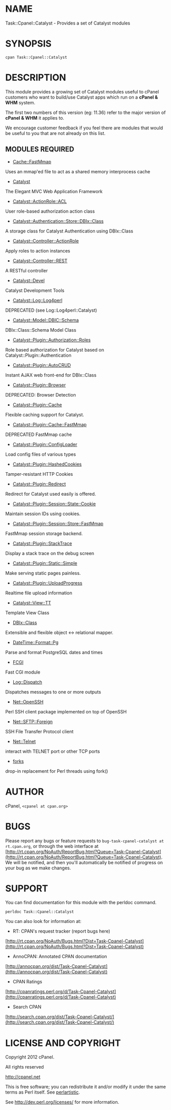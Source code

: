 # NAME

Task::Cpanel::Catalyst - Provides a set of Catalyst modules

# SYNOPSIS

    cpan Task::Cpanel::Catalyst

# DESCRIPTION

This module provides a growing set of Catalyst modules useful to cPanel customers
who want to build/use Catalyst apps which run on a __cPanel & WHM__ system.

The first two numbers of this version (eg: 11.36) refer to the major version of
__cPanel & WHM__ it applies to.

We encourage customer feedback if you feel there are modules that would be useful
to you that are not already on this list.

## MODULES REQUIRED

- [Cache::FastMmap](http://search.cpan.org/perldoc?Cache::FastMmap)

Uses an mmap'ed file to act as a shared memory interprocess cache

- [Catalyst](http://search.cpan.org/perldoc?Catalyst)

The Elegant MVC Web Application Framework

- [Catalyst::ActionRole::ACL](http://search.cpan.org/perldoc?Catalyst::ActionRole::ACL)

User role-based authorization action class

- [Catalyst::Authentication::Store::DBIx::Class](http://search.cpan.org/perldoc?Catalyst::Authentication::Store::DBIx::Class)

A storage class for Catalyst Authentication using DBIx::Class

- [Catalyst::Controller::ActionRole](http://search.cpan.org/perldoc?Catalyst::Controller::ActionRole)

Apply roles to action instances

- [Catalyst::Controller::REST](http://search.cpan.org/perldoc?Catalyst::Controller::REST)

A RESTful controller

- [Catalyst::Devel](http://search.cpan.org/perldoc?Catalyst::Devel)

Catalyst Development Tools

- [Catalyst::Log::Log4perl](http://search.cpan.org/perldoc?Catalyst::Log::Log4perl)

DEPRECATED (see Log::Log4perl::Catalyst)

- [Catalyst::Model::DBIC::Schema](http://search.cpan.org/perldoc?Catalyst::Model::DBIC::Schema)

DBIx::Class::Schema Model Class

- [Catalyst::Plugin::Authorization::Roles](http://search.cpan.org/perldoc?Catalyst::Plugin::Authorization::Roles)

Role based authorization for Catalyst based on Catalyst::Plugin::Authentication

- [Catalyst::Plugin::AutoCRUD](http://search.cpan.org/perldoc?Catalyst::Plugin::AutoCRUD)

Instant AJAX web front-end for DBIx::Class

- [Catalyst::Plugin::Browser](http://search.cpan.org/perldoc?Catalyst::Plugin::Browser)

DEPRECATED: Browser Detection

- [Catalyst::Plugin::Cache](http://search.cpan.org/perldoc?Catalyst::Plugin::Cache)

Flexible caching support for Catalyst.

- [Catalyst::Plugin::Cache::FastMmap](http://search.cpan.org/perldoc?Catalyst::Plugin::Cache::FastMmap)

DEPRECATED FastMmap cache

- [Catalyst::Plugin::ConfigLoader](http://search.cpan.org/perldoc?Catalyst::Plugin::ConfigLoader)

Load config files of various types

- [Catalyst::Plugin::HashedCookies](http://search.cpan.org/perldoc?Catalyst::Plugin::HashedCookies)

Tamper-resistant HTTP Cookies

- [Catalyst::Plugin::Redirect](http://search.cpan.org/perldoc?Catalyst::Plugin::Redirect)

Redirect for Catalyst used easily is offered.

- [Catalyst::Plugin::Session::State::Cookie](http://search.cpan.org/perldoc?Catalyst::Plugin::Session::State::Cookie)

Maintain session IDs using cookies.

- [Catalyst::Plugin::Session::Store::FastMmap](http://search.cpan.org/perldoc?Catalyst::Plugin::Session::Store::FastMmap)

FastMmap session storage backend.

- [Catalyst::Plugin::StackTrace](http://search.cpan.org/perldoc?Catalyst::Plugin::StackTrace)

Display a stack trace on the debug screen

- [Catalyst::Plugin::Static::Simple](http://search.cpan.org/perldoc?Catalyst::Plugin::Static::Simple)

Make serving static pages painless.

- [Catalyst::Plugin::UploadProgress](http://search.cpan.org/perldoc?Catalyst::Plugin::UploadProgress)

Realtime file upload information

- [Catalyst::View::TT](http://search.cpan.org/perldoc?Catalyst::View::TT)

Template View Class

- [DBIx::Class](http://search.cpan.org/perldoc?DBIx::Class)

Extensible and flexible object &lt;-&gt; relational mapper.

- [DateTime::Format::Pg](http://search.cpan.org/perldoc?DateTime::Format::Pg)

Parse and format PostgreSQL dates and times

- [FCGI](http://search.cpan.org/perldoc?FCGI)

Fast CGI module

- [Log::Dispatch](http://search.cpan.org/perldoc?Log::Dispatch)

Dispatches messages to one or more outputs

- [Net::OpenSSH](http://search.cpan.org/perldoc?Net::OpenSSH)

Perl SSH client package implemented on top of OpenSSH

- [Net::SFTP::Foreign](http://search.cpan.org/perldoc?Net::SFTP::Foreign)

SSH File Transfer Protocol client

- [Net::Telnet](http://search.cpan.org/perldoc?Net::Telnet)

interact with TELNET port or other TCP ports

- [forks](http://search.cpan.org/perldoc?forks)

drop-in replacement for Perl threads using fork()

# AUTHOR

cPanel, `<cpanel at cpan.org>`

# BUGS

Please report any bugs or feature requests to `bug-task-cpanel-catalyst at rt.cpan.org`, or through
the web interface at [http://rt.cpan.org/NoAuth/ReportBug.html?Queue=Task-Cpanel-Catalyst](http://rt.cpan.org/NoAuth/ReportBug.html?Queue=Task-Cpanel-Catalyst).  We will be notified, and then you'll
automatically be notified of progress on your bug as we make changes.

# SUPPORT

You can find documentation for this module with the perldoc command.

    perldoc Task::Cpanel::Catalyst



You can also look for information at:

- RT: CPAN's request tracker (report bugs here)

[http://rt.cpan.org/NoAuth/Bugs.html?Dist=Task-Cpanel-Catalyst](http://rt.cpan.org/NoAuth/Bugs.html?Dist=Task-Cpanel-Catalyst)

- AnnoCPAN: Annotated CPAN documentation

[http://annocpan.org/dist/Task-Cpanel-Catalyst](http://annocpan.org/dist/Task-Cpanel-Catalyst)

- CPAN Ratings

[http://cpanratings.perl.org/d/Task-Cpanel-Catalyst](http://cpanratings.perl.org/d/Task-Cpanel-Catalyst)

- Search CPAN

[http://search.cpan.org/dist/Task-Cpanel-Catalyst/](http://search.cpan.org/dist/Task-Cpanel-Catalyst/)

# LICENSE AND COPYRIGHT

Copyright 2012 cPanel.

All rights reserved

http://cpanel.net

This is free software; you can redistribute it and/or modify it under the
same terms as Perl itself. See [perlartistic](http://search.cpan.org/perldoc?perlartistic).

See http://dev.perl.org/licenses/ for more information.


